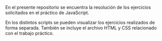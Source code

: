 En el presente repositorio se encuentra la resolución de los ejercicios solicitados en el práctico de JavaScript.

En los distintos scripts se pueden visualizar los ejercicios realizados de forma separada. También se incluye el archivo HTML y CSS relacionado con el trabajo práctico.
